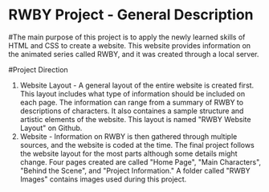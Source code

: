 # RWBY Project - General Description
#The main purpose of this project is to apply the newly learned skills of HTML and CSS to create a website. This website provides information on the animated series called RWBY, and it was created through a local server.

#Project Direction
1) Website Layout - A general layout of the entire website is created first. This layout includes what type of information should be included on each page. The information can range from a summary of RWBY to descriptions of characters. It also containes a sample structure and artistic elements of the website. This layout is named "RWBY Website Layout" on Github. 
2) Website - Information on RWBY is then gathered through multiple sources, and the website is coded at the time. The final project follows the website layout for the most parts although some details might change. Four pages created are called "Home Page", "Main Characters", "Behind the Scene", and "Project Information." A folder called "RWBY Images" contains images used during this project.
